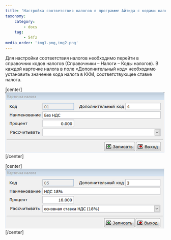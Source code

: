 ```yaml
---
title: 'Настройка соответствия налогов в программе Айтида с кодами налогов в ККМ.'
taxonomy:
    category:
        - docs
    tag:
        - 54fz
media_order: 'img1.png,img2.png'
---
```


Для настройки соответствия налогов необходимо перейти в справочник кодов налогов (Справочники – Налоги – Коды налогов). В каждой карточке налога в поле «Дополнительный код» необходимо установить значение кода налога в ККМ, соответствующее ставке налога.

[center]
![](img1.png)
[/center]

[center]
![](img2.png)
[/center]
